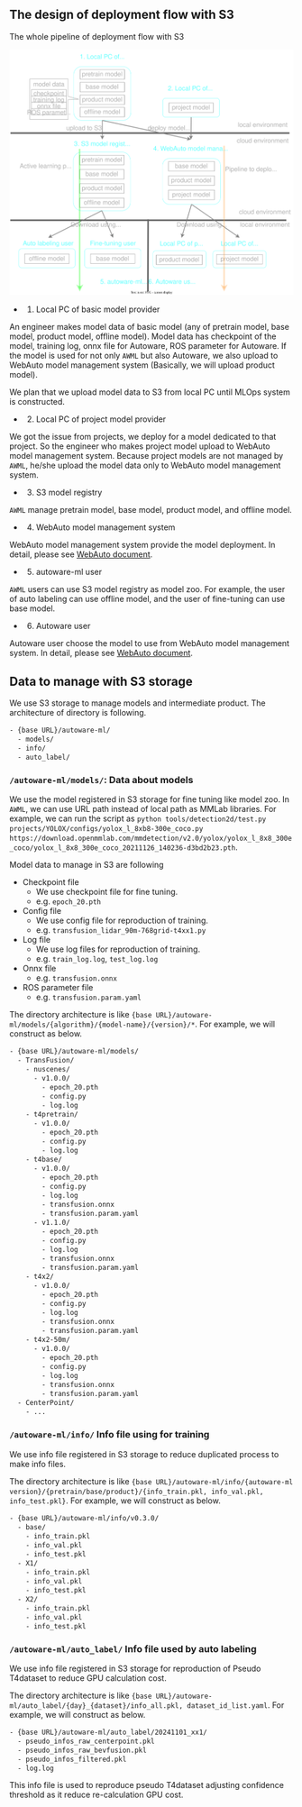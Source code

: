 ## The design of deployment flow with S3

The whole pipeline of deployment flow with S3

![](/docs/fig/model_deployment.drawio.svg)

- 1. Local PC of basic model provider

An engineer makes model data of basic model (any of pretrain model, base model, product model, offline model).
Model data has checkpoint of the model, training log, onnx file for Autoware, ROS parameter for Autoware.
If the model is used for not only `AWML` but also Autoware, we also upload to WebAuto model management system (Basically, we will upload product model).

We plan that we upload model data to S3 from local PC until MLOps system is constructed.

- 2. Local PC of project model provider

We got the issue from projects, we deploy for a model dedicated to that project.
So the engineer who makes project model upload to WebAuto model management system.
Because project models are not managed by `AWML`, he/she upload the model data only to WebAuto model management system.

- 3. S3 model registry

`AWML` manage pretrain model, base model, product model, and offline model.

- 4. WebAuto model management system

WebAuto model management system provide the model deployment.
In detail, please see [WebAuto document](https://docs.web.auto/en/user-manuals/evaluator-ml-pipeline/introduction).

- 5. autoware-ml user

`AWML` users can use S3 model registry as model zoo.
For example, the user of auto labeling can use offline model, and the user of fine-tuning can use base model.

- 6. Autoware user

Autoware user choose the model to use from WebAuto model management system.
In detail, please see [WebAuto document](https://docs.web.auto/en/user-manuals/evaluator-ml-pipeline/introduction).

## Data to manage with S3 storage

We use S3 storage to manage models and intermediate product.
The architecture of directory is following.

```
- {base URL}/autoware-ml/
  - models/
  - info/
  - auto_label/
```

### `/autoware-ml/models/`: Data about models

We use the model registered in S3 storage for fine tuning like model zoo.
In `AWML`, we can use URL path instead of local path as MMLab libraries.
For example, we can run the script as `python tools/detection2d/test.py projects/YOLOX/configs/yolox_l_8xb8-300e_coco.py https://download.openmmlab.com/mmdetection/v2.0/yolox/yolox_l_8x8_300e_coco/yolox_l_8x8_300e_coco_20211126_140236-d3bd2b23.pth`.

Model data to manage in S3 are following

- Checkpoint file
  - We use checkpoint file for fine tuning.
  - e.g. `epoch_20.pth`
- Config file
  - We use config file for reproduction of training.
  - e.g. `transfusion_lidar_90m-768grid-t4xx1.py`
- Log file
  - We use log files for reproduction of training.
  - e.g. `train_log.log`, `test_log.log`
- Onnx file
  - e.g. `transfusion.onnx`
- ROS parameter file
  - e.g. `transfusion.param.yaml`

The directory architecture is like `{base URL}/autoware-ml/models/{algorithm}/{model-name}/{version}/*`. For example, we will construct as below.

```
- {base URL}/autoware-ml/models/
  - TransFusion/
    - nuscenes/
      - v1.0.0/
        - epoch_20.pth
        - config.py
        - log.log
    - t4pretrain/
      - v1.0.0/
        - epoch_20.pth
        - config.py
        - log.log
    - t4base/
      - v1.0.0/
        - epoch_20.pth
        - config.py
        - log.log
        - transfusion.onnx
        - transfusion.param.yaml
      - v1.1.0/
        - epoch_20.pth
        - config.py
        - log.log
        - transfusion.onnx
        - transfusion.param.yaml
    - t4x2/
      - v1.0.0/
        - epoch_20.pth
        - config.py
        - log.log
        - transfusion.onnx
        - transfusion.param.yaml
    - t4x2-50m/
      - v1.0.0/
        - epoch_20.pth
        - config.py
        - log.log
        - transfusion.onnx
        - transfusion.param.yaml
  - CenterPoint/
    - ...
```

### `/autoware-ml/info/` Info file using for training

We use info file registered in S3 storage to reduce duplicated process to make info files.

The directory architecture is like `{base URL}/autoware-ml/info/{autoware-ml version}/{pretrain/base/product}/{info_train.pkl, info_val.pkl, info_test.pkl}`.
For example, we will construct as below.

```
- {base URL}/autoware-ml/info/v0.3.0/
  - base/
    - info_train.pkl
    - info_val.pkl
    - info_test.pkl
  - X1/
    - info_train.pkl
    - info_val.pkl
    - info_test.pkl
  - X2/
    - info_train.pkl
    - info_val.pkl
    - info_test.pkl
```

### `/autoware-ml/auto_label/` Info file used by auto labeling

We use info file registered in S3 storage for reproduction of Pseudo T4dataset to reduce GPU calculation cost.

The directory architecture is like `{base URL}/autoware-ml/auto_label/{day}_{dataset}/info_all.pkl, dataset_id_list.yaml`.
For example, we will construct as below.

```
- {base URL}/autoware-ml/auto_label/20241101_xx1/
  - pseudo_infos_raw_centerpoint.pkl
  - pseudo_infos_raw_bevfusion.pkl
  - pseudo_infos_filtered.pkl
  - log.log
```

This info file is used to reproduce pseudo T4dataset adjusting confidence threshold as it reduce re-calculation GPU cost.
